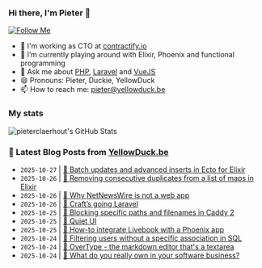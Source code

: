 ### Hi there, I'm Pieter 👋  
[![Follow Me](https://img.shields.io/github/followers/pieterclaerhout?label=Follow&style=social)](https://github.com/pieterclaerhout)

- 🏢 I'm working as CTO at [contractify.io](https://contractify.io)
- 🌱 I’m currently playing around with Elixir, Phoenix and functional programming
- 💬 Ask me about [PHP](https://php.net), [Laravel](http://laravel.com) and [VueJS](https://vuejs.org)
- 😄 Pronouns: Pieter, Duckie, YellowDuck
- 📫 How to reach me: pieter@yellowduck.be

### My stats

![pieterclaerhout's GitHub Stats](https://github-readme-stats.vercel.app/api?username=pieterclaerhout&show_icons=true&count_private=true&line_height=40)

### 📩 Latest Blog Posts from [YellowDuck.be](https://www.yellowduck.be/)
<!-- BLOG-POST-LIST:START -->
- `2025-10-27` | [🔗 Batch updates and advanced inserts in Ecto for Elixir](https://www.yellowduck.be/posts/batch-updates-and-advanced-inserts-in-ecto-for-elixir)  
- `2025-10-26` | [🐥 Removing consecutive duplicates from a list of maps in Elixir](https://www.yellowduck.be/posts/removing-consecutive-duplicates-from-a-list-of-maps-in-elixir)  
- `2025-10-26` | [🔗 Why NetNewsWire is not a web app](https://www.yellowduck.be/posts/why-netnewswire-is-not-a-web-app)  
- `2025-10-26` | [🔗 Craft’s going Laravel](https://www.yellowduck.be/posts/crafts-going-laravel-craft-cms)  
- `2025-10-25` | [🐥 Blocking specific paths and filenames in Caddy 2](https://www.yellowduck.be/posts/blocking-specific-paths-and-filenames-in-caddy-2)  
- `2025-10-25` | [🔗 Quiet UI](https://www.yellowduck.be/posts/quiet-ui)  
- `2025-10-25` | [🔗 How-to integrate Livebook with a Phoenix app](https://www.yellowduck.be/posts/how-to-integrate-with-a-phoenix-app-livebook-v0-17-2)  
- `2025-10-24` | [🐥 Filtering users without a specific association in SQL](https://www.yellowduck.be/posts/filtering-users-without-a-specific-association-in-sql)  
- `2025-10-24` | [🔗 OverType - the markdown editor that&#39;s a textarea](https://www.yellowduck.be/posts/overtype-the-markdown-editor-thats-a-textarea)  
- `2025-10-24` | [🔗 What do you really own in your software business?](https://www.yellowduck.be/posts/what-do-you-really-own-in-your-software-business)  

<!-- BLOG-POST-LIST:END -->
